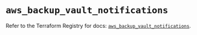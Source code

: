 # `aws_backup_vault_notifications`

Refer to the Terraform Registry for docs: [`aws_backup_vault_notifications`](https://registry.terraform.io/providers/hashicorp/aws/6.3.0/docs/resources/backup_vault_notifications).
